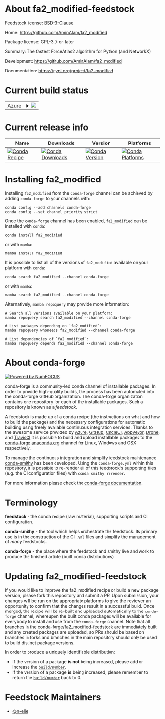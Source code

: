 About fa2_modified-feedstock
============================

Feedstock license: [BSD-3-Clause](https://github.com/conda-forge/fa2_modified-feedstock/blob/main/LICENSE.txt)

Home: https://github.com/AminAlam/fa2_modified

Package license: GPL-3.0-or-later

Summary: The fastest ForceAtlas2 algorithm for Python (and NetworkX)

Development: https://github.com/AminAlam/fa2_modified

Documentation: https://pypi.org/project/fa2-modified

Current build status
====================


<table>
    
  <tr>
    <td>Azure</td>
    <td>
      <details>
        <summary>
          <a href="https://dev.azure.com/conda-forge/feedstock-builds/_build/latest?definitionId=22310&branchName=main">
            <img src="https://dev.azure.com/conda-forge/feedstock-builds/_apis/build/status/fa2_modified-feedstock?branchName=main">
          </a>
        </summary>
        <table>
          <thead><tr><th>Variant</th><th>Status</th></tr></thead>
          <tbody><tr>
              <td>linux_64_python3.10.____cpython</td>
              <td>
                <a href="https://dev.azure.com/conda-forge/feedstock-builds/_build/latest?definitionId=22310&branchName=main">
                  <img src="https://dev.azure.com/conda-forge/feedstock-builds/_apis/build/status/fa2_modified-feedstock?branchName=main&jobName=linux&configuration=linux%20linux_64_python3.10.____cpython" alt="variant">
                </a>
              </td>
            </tr><tr>
              <td>linux_64_python3.11.____cpython</td>
              <td>
                <a href="https://dev.azure.com/conda-forge/feedstock-builds/_build/latest?definitionId=22310&branchName=main">
                  <img src="https://dev.azure.com/conda-forge/feedstock-builds/_apis/build/status/fa2_modified-feedstock?branchName=main&jobName=linux&configuration=linux%20linux_64_python3.11.____cpython" alt="variant">
                </a>
              </td>
            </tr><tr>
              <td>linux_64_python3.12.____cpython</td>
              <td>
                <a href="https://dev.azure.com/conda-forge/feedstock-builds/_build/latest?definitionId=22310&branchName=main">
                  <img src="https://dev.azure.com/conda-forge/feedstock-builds/_apis/build/status/fa2_modified-feedstock?branchName=main&jobName=linux&configuration=linux%20linux_64_python3.12.____cpython" alt="variant">
                </a>
              </td>
            </tr><tr>
              <td>linux_64_python3.13.____cp313</td>
              <td>
                <a href="https://dev.azure.com/conda-forge/feedstock-builds/_build/latest?definitionId=22310&branchName=main">
                  <img src="https://dev.azure.com/conda-forge/feedstock-builds/_apis/build/status/fa2_modified-feedstock?branchName=main&jobName=linux&configuration=linux%20linux_64_python3.13.____cp313" alt="variant">
                </a>
              </td>
            </tr><tr>
              <td>linux_64_python3.14.____cp314</td>
              <td>
                <a href="https://dev.azure.com/conda-forge/feedstock-builds/_build/latest?definitionId=22310&branchName=main">
                  <img src="https://dev.azure.com/conda-forge/feedstock-builds/_apis/build/status/fa2_modified-feedstock?branchName=main&jobName=linux&configuration=linux%20linux_64_python3.14.____cp314" alt="variant">
                </a>
              </td>
            </tr><tr>
              <td>osx_64_python3.10.____cpython</td>
              <td>
                <a href="https://dev.azure.com/conda-forge/feedstock-builds/_build/latest?definitionId=22310&branchName=main">
                  <img src="https://dev.azure.com/conda-forge/feedstock-builds/_apis/build/status/fa2_modified-feedstock?branchName=main&jobName=osx&configuration=osx%20osx_64_python3.10.____cpython" alt="variant">
                </a>
              </td>
            </tr><tr>
              <td>osx_64_python3.11.____cpython</td>
              <td>
                <a href="https://dev.azure.com/conda-forge/feedstock-builds/_build/latest?definitionId=22310&branchName=main">
                  <img src="https://dev.azure.com/conda-forge/feedstock-builds/_apis/build/status/fa2_modified-feedstock?branchName=main&jobName=osx&configuration=osx%20osx_64_python3.11.____cpython" alt="variant">
                </a>
              </td>
            </tr><tr>
              <td>osx_64_python3.12.____cpython</td>
              <td>
                <a href="https://dev.azure.com/conda-forge/feedstock-builds/_build/latest?definitionId=22310&branchName=main">
                  <img src="https://dev.azure.com/conda-forge/feedstock-builds/_apis/build/status/fa2_modified-feedstock?branchName=main&jobName=osx&configuration=osx%20osx_64_python3.12.____cpython" alt="variant">
                </a>
              </td>
            </tr><tr>
              <td>osx_64_python3.13.____cp313</td>
              <td>
                <a href="https://dev.azure.com/conda-forge/feedstock-builds/_build/latest?definitionId=22310&branchName=main">
                  <img src="https://dev.azure.com/conda-forge/feedstock-builds/_apis/build/status/fa2_modified-feedstock?branchName=main&jobName=osx&configuration=osx%20osx_64_python3.13.____cp313" alt="variant">
                </a>
              </td>
            </tr><tr>
              <td>osx_64_python3.14.____cp314</td>
              <td>
                <a href="https://dev.azure.com/conda-forge/feedstock-builds/_build/latest?definitionId=22310&branchName=main">
                  <img src="https://dev.azure.com/conda-forge/feedstock-builds/_apis/build/status/fa2_modified-feedstock?branchName=main&jobName=osx&configuration=osx%20osx_64_python3.14.____cp314" alt="variant">
                </a>
              </td>
            </tr><tr>
              <td>win_64_python3.10.____cpython</td>
              <td>
                <a href="https://dev.azure.com/conda-forge/feedstock-builds/_build/latest?definitionId=22310&branchName=main">
                  <img src="https://dev.azure.com/conda-forge/feedstock-builds/_apis/build/status/fa2_modified-feedstock?branchName=main&jobName=win&configuration=win%20win_64_python3.10.____cpython" alt="variant">
                </a>
              </td>
            </tr><tr>
              <td>win_64_python3.11.____cpython</td>
              <td>
                <a href="https://dev.azure.com/conda-forge/feedstock-builds/_build/latest?definitionId=22310&branchName=main">
                  <img src="https://dev.azure.com/conda-forge/feedstock-builds/_apis/build/status/fa2_modified-feedstock?branchName=main&jobName=win&configuration=win%20win_64_python3.11.____cpython" alt="variant">
                </a>
              </td>
            </tr><tr>
              <td>win_64_python3.12.____cpython</td>
              <td>
                <a href="https://dev.azure.com/conda-forge/feedstock-builds/_build/latest?definitionId=22310&branchName=main">
                  <img src="https://dev.azure.com/conda-forge/feedstock-builds/_apis/build/status/fa2_modified-feedstock?branchName=main&jobName=win&configuration=win%20win_64_python3.12.____cpython" alt="variant">
                </a>
              </td>
            </tr><tr>
              <td>win_64_python3.13.____cp313</td>
              <td>
                <a href="https://dev.azure.com/conda-forge/feedstock-builds/_build/latest?definitionId=22310&branchName=main">
                  <img src="https://dev.azure.com/conda-forge/feedstock-builds/_apis/build/status/fa2_modified-feedstock?branchName=main&jobName=win&configuration=win%20win_64_python3.13.____cp313" alt="variant">
                </a>
              </td>
            </tr><tr>
              <td>win_64_python3.14.____cp314</td>
              <td>
                <a href="https://dev.azure.com/conda-forge/feedstock-builds/_build/latest?definitionId=22310&branchName=main">
                  <img src="https://dev.azure.com/conda-forge/feedstock-builds/_apis/build/status/fa2_modified-feedstock?branchName=main&jobName=win&configuration=win%20win_64_python3.14.____cp314" alt="variant">
                </a>
              </td>
            </tr>
          </tbody>
        </table>
      </details>
    </td>
  </tr>
</table>

Current release info
====================

| Name | Downloads | Version | Platforms |
| --- | --- | --- | --- |
| [![Conda Recipe](https://img.shields.io/badge/recipe-fa2__modified-green.svg)](https://anaconda.org/conda-forge/fa2_modified) | [![Conda Downloads](https://img.shields.io/conda/dn/conda-forge/fa2_modified.svg)](https://anaconda.org/conda-forge/fa2_modified) | [![Conda Version](https://img.shields.io/conda/vn/conda-forge/fa2_modified.svg)](https://anaconda.org/conda-forge/fa2_modified) | [![Conda Platforms](https://img.shields.io/conda/pn/conda-forge/fa2_modified.svg)](https://anaconda.org/conda-forge/fa2_modified) |

Installing fa2_modified
=======================

Installing `fa2_modified` from the `conda-forge` channel can be achieved by adding `conda-forge` to your channels with:

```
conda config --add channels conda-forge
conda config --set channel_priority strict
```

Once the `conda-forge` channel has been enabled, `fa2_modified` can be installed with `conda`:

```
conda install fa2_modified
```

or with `mamba`:

```
mamba install fa2_modified
```

It is possible to list all of the versions of `fa2_modified` available on your platform with `conda`:

```
conda search fa2_modified --channel conda-forge
```

or with `mamba`:

```
mamba search fa2_modified --channel conda-forge
```

Alternatively, `mamba repoquery` may provide more information:

```
# Search all versions available on your platform:
mamba repoquery search fa2_modified --channel conda-forge

# List packages depending on `fa2_modified`:
mamba repoquery whoneeds fa2_modified --channel conda-forge

# List dependencies of `fa2_modified`:
mamba repoquery depends fa2_modified --channel conda-forge
```


About conda-forge
=================

[![Powered by
NumFOCUS](https://img.shields.io/badge/powered%20by-NumFOCUS-orange.svg?style=flat&colorA=E1523D&colorB=007D8A)](https://numfocus.org)

conda-forge is a community-led conda channel of installable packages.
In order to provide high-quality builds, the process has been automated into the
conda-forge GitHub organization. The conda-forge organization contains one repository
for each of the installable packages. Such a repository is known as a *feedstock*.

A feedstock is made up of a conda recipe (the instructions on what and how to build
the package) and the necessary configurations for automatic building using freely
available continuous integration services. Thanks to the awesome service provided by
[Azure](https://azure.microsoft.com/en-us/services/devops/), [GitHub](https://github.com/),
[CircleCI](https://circleci.com/), [AppVeyor](https://www.appveyor.com/),
[Drone](https://cloud.drone.io/welcome), and [TravisCI](https://travis-ci.com/)
it is possible to build and upload installable packages to the
[conda-forge](https://anaconda.org/conda-forge) [anaconda.org](https://anaconda.org/)
channel for Linux, Windows and OSX respectively.

To manage the continuous integration and simplify feedstock maintenance
[conda-smithy](https://github.com/conda-forge/conda-smithy) has been developed.
Using the ``conda-forge.yml`` within this repository, it is possible to re-render all of
this feedstock's supporting files (e.g. the CI configuration files) with ``conda smithy rerender``.

For more information please check the [conda-forge documentation](https://conda-forge.org/docs/).

Terminology
===========

**feedstock** - the conda recipe (raw material), supporting scripts and CI configuration.

**conda-smithy** - the tool which helps orchestrate the feedstock.
                   Its primary use is in the construction of the CI ``.yml`` files
                   and simplify the management of *many* feedstocks.

**conda-forge** - the place where the feedstock and smithy live and work to
                  produce the finished article (built conda distributions)


Updating fa2_modified-feedstock
===============================

If you would like to improve the fa2_modified recipe or build a new
package version, please fork this repository and submit a PR. Upon submission,
your changes will be run on the appropriate platforms to give the reviewer an
opportunity to confirm that the changes result in a successful build. Once
merged, the recipe will be re-built and uploaded automatically to the
`conda-forge` channel, whereupon the built conda packages will be available for
everybody to install and use from the `conda-forge` channel.
Note that all branches in the conda-forge/fa2_modified-feedstock are
immediately built and any created packages are uploaded, so PRs should be based
on branches in forks and branches in the main repository should only be used to
build distinct package versions.

In order to produce a uniquely identifiable distribution:
 * If the version of a package **is not** being increased, please add or increase
   the [``build/number``](https://docs.conda.io/projects/conda-build/en/latest/resources/define-metadata.html#build-number-and-string).
 * If the version of a package **is** being increased, please remember to return
   the [``build/number``](https://docs.conda.io/projects/conda-build/en/latest/resources/define-metadata.html#build-number-and-string)
   back to 0.

Feedstock Maintainers
=====================

* [@n-elie](https://github.com/n-elie/)

